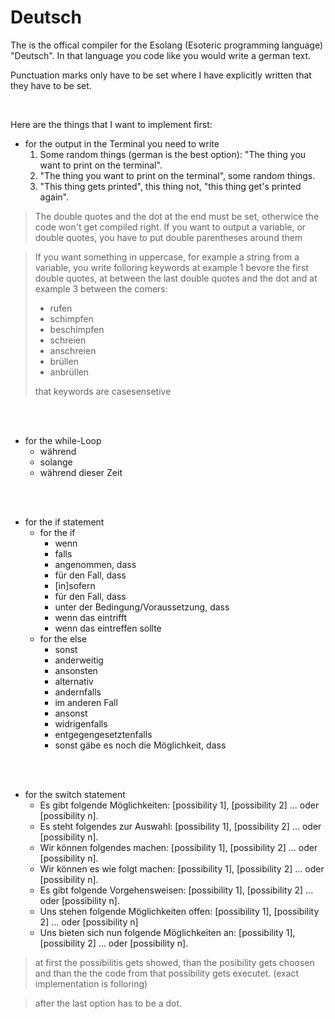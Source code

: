 # Deutsch
The is the offical compiler for the Esolang (Esoteric programming language) "Deutsch". In that language you code like you would write a german text.

Punctuation marks only have to be set where I have explicitly written that they have to be set.

<br>

Here are the things that I want to implement first: <br>

- for the output in the Terminal you need to write 
  1. Some random things (german is the best option): "The thing you want to print on the terminal".
  2. "The thing you want to print on the terminal", some random things.
  3. "This thing gets printed", this thing not, "this thing get's printed again".
 > The double quotes and the dot at the end must be set, otherwice the code won't get compiled right. If you want to output a variable, or double quotes, you have to put double parentheses around them

 > If you want something in uppercase, for example a string from a variable, you write folloring keywords at example 1 bevore the first double quotes, at between the last double quotes and the dot and at example 3 between the comers:
 > - rufen
 > - schimpfen
 > - beschimpfen
 > - schreien
 > - anschreien
 > - brüllen
 > - anbrüllen
 > 
 >that keywords are casesensetive

<br>
<br>

- for the while-Loop
  - während
  - solange
  - während dieser Zeit


<br>
<br>

- for the if statement
  - for the if
    - wenn
    - falls
    - angenommen, dass
    - für den Fall, dass
    - [in]sofern
    - für den Fall, dass
    - unter der Bedingung/Voraussetzung, dass
    - wenn das eintrifft
    - wenn das eintreffen sollte
  - for the else
    - sonst
    - anderweitig
    - ansonsten
    - alternativ
    - andernfalls
    - im anderen Fall
    - ansonst
    - widrigenfalls
    - entgegengesetztenfalls
    - sonst gäbe es noch die Möglichkeit, dass

<br>
<br>

- for the switch statement
  - Es gibt folgende Möglichkeiten: [possibility 1], [possibility 2] ... oder [possibility n].
  - Es steht folgendes zur Auswahl: [possibility 1], [possibility 2] ... oder [possibility n].
  - Wir können folgendes machen: [possibility 1], [possibility 2] ... oder [possibility n].
  - Wir können es wie folgt machen: [possibility 1], [possibility 2] ... oder [possibility n].
  - Es gibt folgende Vorgehensweisen: [possibility 1], [possibility 2] ... oder [possibility n].
  - Uns stehen folgende Möglichkeiten offen: [possibility 1], [possibility 2] ... oder [possibility n]
  - Uns bieten sich nun folgende Möglichkeiten an: [possibility 1], [possibility 2] ... oder [possibility n].
> at first the possibilitis gets showed, than the posibility gets choosen and than the the code from that possibility gets executet. (exact implementation is folloring)

> after the last option has to be a dot.
